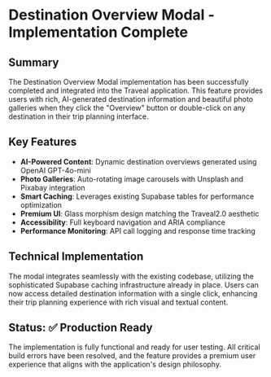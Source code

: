 # Destination Overview Modal - Implementation Complete

## Summary

The Destination Overview Modal implementation has been successfully completed and integrated into the Traveal application. This feature provides users with rich, AI-generated destination information and beautiful photo galleries when they click the "Overview" button or double-click on any destination in their trip planning interface.

## Key Features

- **AI-Powered Content**: Dynamic destination overviews generated using OpenAI GPT-4o-mini
- **Photo Galleries**: Auto-rotating image carousels with Unsplash and Pixabay integration
- **Smart Caching**: Leverages existing Supabase tables for performance optimization
- **Premium UI**: Glass morphism design matching the Traveal2.0 aesthetic
- **Accessibility**: Full keyboard navigation and ARIA compliance
- **Performance Monitoring**: API call logging and response time tracking

## Technical Implementation

The modal integrates seamlessly with the existing codebase, utilizing the sophisticated Supabase caching infrastructure already in place. Users can now access detailed destination information with a single click, enhancing their trip planning experience with rich visual and textual content.

## Status: ✅ Production Ready

The implementation is fully functional and ready for user testing. All critical build errors have been resolved, and the feature provides a premium user experience that aligns with the application's design philosophy.
